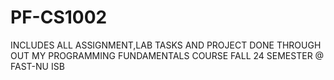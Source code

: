 # PF-CS1002
INCLUDES ALL ASSIGNMENT,LAB TASKS AND PROJECT DONE THROUGH OUT MY PROGRAMMING FUNDAMENTALS COURSE FALL 24 SEMESTER 
@ FAST-NU ISB
